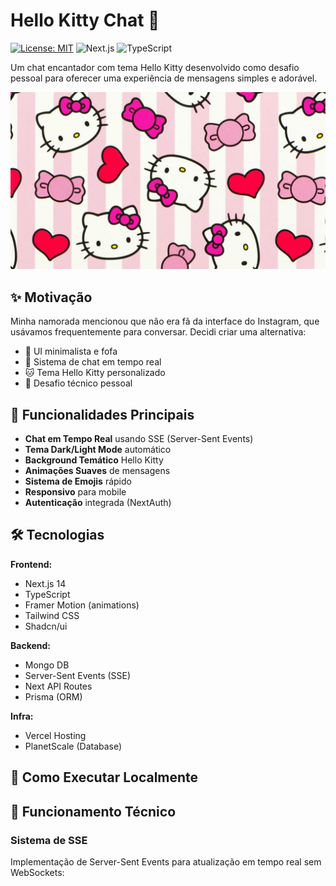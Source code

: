 # Hello Kitty Chat 💖

[![License: MIT](https://img.shields.io/badge/License-MIT-pink.svg)](https://opensource.org/licenses/MIT)
![Next.js](https://img.shields.io/badge/Next.js-14.2.3-black?logo=next.js)
![TypeScript](https://img.shields.io/badge/TypeScript-5.0.2-blue?logo=typescript)

Um chat encantador com tema Hello Kitty desenvolvido como desafio pessoal para oferecer uma experiência de mensagens simples e adorável.

<p align="center">
  <img src="public/hello-kitty-background.jpg" alt="Preview do Chat" width="600">
</p>

## ✨ Motivação

Minha namorada mencionou que não era fã da interface do Instagram, que usávamos frequentemente para conversar. Decidi criar uma alternativa:

- 🎨 UI minimalista e fofa
- 💬 Sistema de chat em tempo real
- 🐱 Tema Hello Kitty personalizado
- 🚀 Desafio técnico pessoal

## 🌟 Funcionalidades Principais

- **Chat em Tempo Real** usando SSE (Server-Sent Events)
- **Tema Dark/Light Mode** automático
- **Background Temático** Hello Kitty
- **Animações Suaves** de mensagens
- **Sistema de Emojis** rápido
- **Responsivo** para mobile
- **Autenticação** integrada (NextAuth)

## 🛠 Tecnologias

**Frontend:**
- Next.js 14
- TypeScript
- Framer Motion (animations)
- Tailwind CSS
- Shadcn/ui

**Backend:**
- Mongo DB
- Server-Sent Events (SSE)
- Next API Routes
- Prisma (ORM)

**Infra:**
- Vercel Hosting
- PlanetScale (Database)

## 🚀 Como Executar Localmente

## 🔧 Funcionamento Técnico

### Sistema de SSE
Implementação de Server-Sent Events para atualização em tempo real sem WebSockets:

